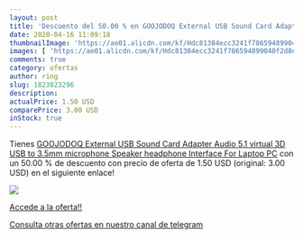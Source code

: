 ```yaml
---
layout: post
title: 'Descuento del 50.00 % en GOOJODOQ External USB Sound Card Adapter'
date: 2020-04-16 11:09:18
thumbnailImage: 'https://ae01.alicdn.com/kf/Hdc81384ecc3241f786594899040f2d8ej/GOOJODOQ-External-USB-Sound-Card-Adapter-Audio-5-1-virtual-3D-USB-to-3-5mm-microphone.jpg_350x350._SL200_.jpg'
images: [ 'https://ae01.alicdn.com/kf/Hdc81384ecc3241f786594899040f2d8ej/GOOJODOQ-External-USB-Sound-Card-Adapter-Audio-5-1-virtual-3D-USB-to-3-5mm-microphone.jpg_350x350._SL200_.jpg' ]
comments: true
category: ofertas
author: ring
slug: 1823823296
description:
actualPrice: 1.50 USD
comparePrice: 3.00 USD
inStock: true
---
```


Tienes [GOOJODOQ External USB Sound Card Adapter Audio 5.1 virtual 3D USB to 3.5mm microphone Speaker headphone Interface For Laptop PC](https://www.amazon.com/dp/1823823296/?tag=redken08-20) con un 50.00 % de descuento con precio de oferta de 1.50 USD (original: 3.00 USD) en el siguiente enlace!

[![](https://ae01.alicdn.com/kf/Hdc81384ecc3241f786594899040f2d8ej/GOOJODOQ-External-USB-Sound-Card-Adapter-Audio-5-1-virtual-3D-USB-to-3-5mm-microphone.jpg_350x350._SL200_.jpg)](https://www.amazon.com/dp/1823823296/?tag=redken08-20)

[Accede a la oferta!!](https://www.amazon.com/dp/1823823296/?tag=redken08-20)

[Consulta otras ofertas en nuestro canal de telegram](https://t.me/s/ofertas25)

